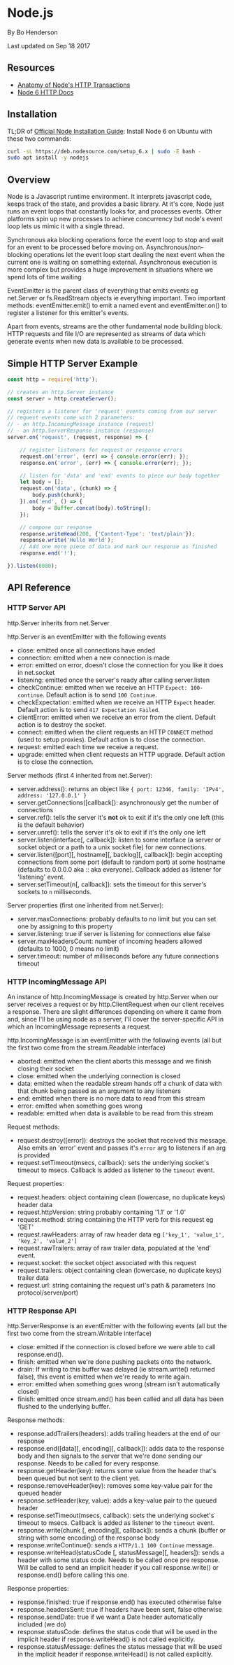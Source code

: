 
# Node.js

By Bo Henderson

Last updated on Sep 18 2017

## Resources
 - [Anatomy of Node's HTTP Transactions](https://nodejs.org/en/docs/guides/anatomy-of-an-http-transaction/)
 - [Node 6 HTTP Docs](https://nodejs.org/dist/latest-v6.x/docs/api/http.html)

## Installation

TL;DR of [Official Node Installation Guide](https://nodejs.org/en/download/package-manager/#debian-and-ubuntu-based-linux-distributions): Install Node 6 on Ubuntu with these two commands:

```bash
curl -sL https://deb.nodesource.com/setup_6.x | sudo -E bash -
sudo apt install -y nodejs
```

## Overview

Node is a Javascript runtime environment. It interprets javascript code, keeps track of the state, and provides a basic library. At it's core, Node just runs an event loops that constantly looks for, and processes events. Other platforms spin up new processes to achieve concurrency but node's event loop lets us mimic it with a single thread.

Synchronous aka blocking operations force the event loop to stop and wait for an event to be processed before moving on. Asynchronous/non-blocking operations let the event loop start dealing the next event when the current one is waiting on something external. Asynchronous execution is more complex but provides a huge improvement in situations where we spend lots of time waiting

EventEmitter is the parent class of everything that emits events eg net.Server or fs.ReadStream objects ie everything important. Two important methods: eventEmitter.emit() to emit a named event and eventEmitter.on() to register a listener for this emitter's events.

Apart from events, streams are the other fundamental node building block. HTTP requests and file I/O are represented as streams of data which generate events when new data is available to be processed.


## Simple HTTP Server Example

```javascript
const http = require('http');

// creates an http.Server instance
const server = http.createServer();

// registers a listener for 'request' events coming from our server
// request events come with 2 parameters:
// - an http.IncomingMessage instance (request)
// - an http.ServerResponse instance (response)
server.on('request', (request, response) => {

    // register listeners for request or response errors
    request.on('error', (err) => { console.error(err); });
    response.on('error', (err) => { console.error(err); });

    // listen for 'data' and 'end' events to piece our body together
    let body = [];
    request.on('data', (chunk) => {
        body.push(chunk);
    }).on('end', () => {
        body = Buffer.concat(body).toString();
    });

    // compose our response
    response.writeHead(200, {'Content-Type': 'text/plain'});
    response.write('Hello World');
    // Add one more piece of data and mark our response as finished
    response.end('!');

}).listen(8080);
```

## API Reference

### HTTP Server API

http.Server inherits from net.Server

http.Server is an eventEmitter with the following events

 - close: emitted once all connections have ended
 - connection: emitted when a new connection is made
 - error: emitted on error, doesn't close the connection for you like it does in net.socket
 - listening: emitted once the server's ready after calling server.listen
 - checkContinue: emitted when we receive an HTTP `Expect: 100-continue`. Default action is to send `100 Continue`.
 - checkExpectation: emitted when we receive an HTTP `Expect` header. Default action is to send `417 Expectation Failed`.
 - clientError: emitted when we receive an error from the client. Default action is to destroy the socket.
 - connect: emitted when the client requests an HTTP `CONNECT` method (used to setup proxies). Default action is to close the connection.
 - request: emitted each time we receive a request.
 - upgrade: emitted when client requests an HTTP upgrade. Default action is to close the connection.

Server methods (first 4 inherited from net.Server):

 - server.address(): returns an object like `{ port: 12346, family: 'IPv4', address: '127.0.0.1' }`
 - server.getConnections([callback[): asynchronously get the number of connections
 - server.ref(): tells the server it's **not** ok to exit if it's the only one left (this is the default behavior)
 - server.unref(): tells the server it's ok to exit if it's the only one left
 - server.listen(interface[, callback]): listen to some interface (a server or socket object or a path to a unix socket file) for new connections.
 - server.listen([port][, hostname][, backlog][, callback]): begin accepting connections from some port (default to random port) at some hostname (defaults to 0.0.0.0 aka :: aka everyone). Callback added as listener for 'listening' event.
 - server.setTimeout(n[, callback]): sets the timeout for this server's sockets to `n` milliseconds.

Server properties (first one inherited from net.Server):

 - server.maxConnections: probably defaults to no limit but you can set one by assigning to this property
 - server.listening: true if server is listening for connections else false
 - server.maxHeadersCount: number of incoming headers allowed (defaults to 1000, 0 means no limit)
 - server.timeout: number of milliseconds before any future connections timeout


### HTTP IncomingMessage API

An instance of http.IncomingMessage is created by http.Server when our server receives a request or by http.ClientRequest when our client receives a response. There are slight differences depending on where it came from and, since I'll be using node as a server, I'll cover the server-specific API in which an IncomingMessage represents a request.

http.IncomingMessage is an eventEmitter with the following events (all but the first two come from the stream.Readable interface)

 - aborted: emitted when the client aborts this message and we finish closing their socket
 - close: emitted when the underlying connection is closed
 - data: emitted when the readable stream hands off a chunk of data with that chunk being passed as an argument to any listeners
 - end: emitted when there is no more data to read from this stream
 - error: emitted when something goes wrong
 - readable: emitted when data is available to be read from this stream

Request methods:

 - request.destroy([error]): destroys the socket that received this message. Also emits an 'error' event and passes it's `error` arg to listeners if an arg is provided
 - request.setTimeout(msecs, callback): sets the underlying socket's timeout to msecs. Callback is added as listener to the `timeout` event.

Request properties:

 - request.headers: object containing clean (lowercase, no duplicate keys) header data
 - request.httpVersion: string probably containing '1.1' or '1.0'
 - request.method: string containing the HTTP verb for this request eg 'GET'
 - request.rawHeaders: array of raw header data eg `['key_1', 'value_1', 'key_2', 'value_2']`
 - request.rawTrailers: array of raw trailer data, populated at the 'end' event.
 - request.socket: the socket object associated with this request
 - request.trailers: object containing clean (lowercase, no duplicate keys) trailer data
 - request.url: string containing the request url's path & parameters (no protocol/server/port)


### HTTP Response API

http.ServerResponse is an eventEmitter with the following events (all but the first two come from the stream.Writable interface)

 - close: emitted if the connection is closed before we were able to call response.end().
 - finish: emitted when we're done pushing packets onto the network.
 - drain: If writing to this buffer was delayed (ie stream.write() returned false), this event is emitted when we're ready to write again.
 - error: emitted when something goes wrong (stream isn't automatically closed)
 - finish: emitted once stream.end() has been called and all data has been flushed to the underlying buffer.

Response methods:

 - response.addTrailers(headers): adds trailing headers at the end of our response
 - response.end([data][, encoding][, callback]): adds data to the response body and then signals to the server that we're done sending our response. Needs to be called for every response.
 - response.getHeader(key): returns some value from the header that's been queued but not sent to the client yet.
 - response.removeHeader(key): removes some key-value pair for the queued header
 - response.setHeader(key, value): adds a key-value pair to the queued header
 - response.setTimeout(msecs, callback): sets the underlying socket's timeout to msecs. Callback is added as listener to the `timeout` event.
 - response.write(chunk [, encoding][, callback]): sends a chunk (buffer or string with some encoding) of the response body
 - response.writeContinue(): sends a `HTTP/1.1 100 Continue` message.
 - response.writeHead(statusCode [, statusMessage][, headers]): sends a header with some status code. Needs to be called once pre response. Will be called to send an implicit header if you call response.write() or response.end() before calling this one.

Response properties:

 - response.finished: true if response.end() has executed otherwise false
 - response.headersSent: true if headers have been sent, false otherwise
 - response.sendDate: true if we want a Date header automatically included (we do)
 - response.statusCode: defines the status code that will be used in the implicit header if response.writeHead() is not called explicitly.
 - response.statusMessage: defines the status message that will be used in the implicit header if response.writeHead() is not called explicitly.

